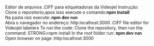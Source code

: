 Editor de arquivos .CIFF para etiquetadoras da Videojet
Instrução:
<br>
Clone o repositorio,apos isso execute o comando:<STRONG>npm install</STRONG> 
<br>
Na pasta raiz execute:<STRONG> npm dev run</STRONG>
<br>
Abra o navegador no endereço: http:localhost:3000
.CIFF file editor for Videojet labelers
To run the code:
Clone the repository, then run the command: STRONG>npm install</STRONG> 
In the root folder run: <STRONG> npm dev run</STRONG>
<br>
Open browser on page :http:localhost:3000
